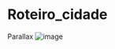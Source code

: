 # Roteiro_cidade
Parallax
![image](https://github.com/Niiiela/Roteiro_cidade/assets/73238827/64348d99-3b9f-459d-9ea9-ee0947d1f79d)


